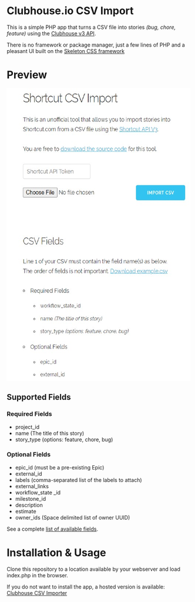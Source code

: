 # Clubhouse.io CSV Import

This is a simple PHP app that turns a CSV file into stories *(bug, chore, feature)* using the [Clubhouse v3 API](https://clubhouse.io/api/v3/).

There is no framework or package manager, just a few lines of PHP and a pleasant UI built on the [Skeleton CSS framework](http://www.getskeleton.com)

# Preview

![Clubhouse CSV Import Tool](https://raw.githubusercontent.com/mikkelson/clubhouse-csv-import/master/images/preview.PNG)

## Supported Fields

### Required Fields

* project_id
* name (The title of this story)
* story_type (options: feature, chore, bug)

### Optional Fields
* epic_id (must be a pre-existing Epic)
* external_id
* labels (comma-separated list of the labels to attach)
* external_links
* workflow_state _id
* milestone_id
* description
* estimate
* owner_ids (Space delimited list of owner UUID)

See a complete <a href="https://clubhouse.io/api/rest/v3/#Stories" target="_blank">list of available fields</a>.

 
# Installation & Usage

Clone this repository to a location available by your webserver and load index.php in the browser. 

If you do not want to install the app, a hosted version is available: [Clubhouse CSV Importer](http://jamesmikkelson.com/clubhouse)
